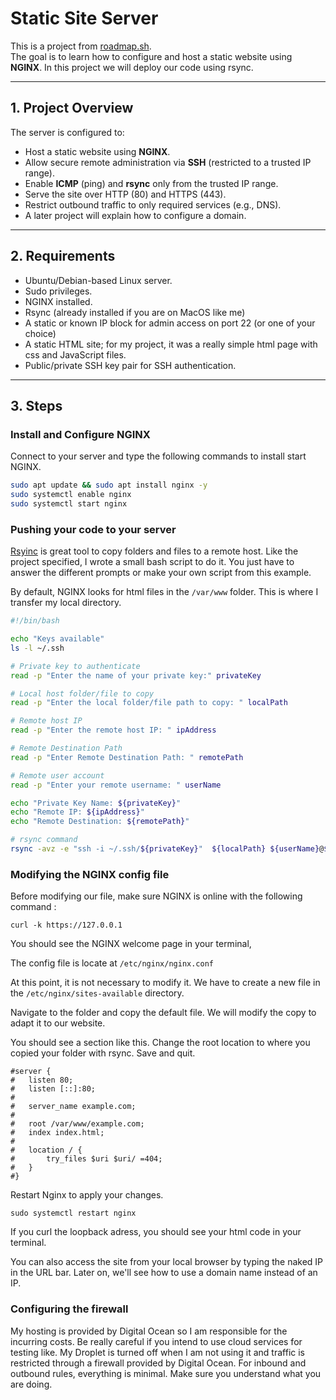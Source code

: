# Static Site Server

This is a project from [roadmap.sh](https://roadmap.sh/projects/static-site-server).  
The goal is to learn how to configure and host a static website using **NGINX**.
In this project we will deploy our code using rsync.

---

## 1. Project Overview

The server is configured to:  
- Host a static website using **NGINX**.  
- Allow secure remote administration via **SSH** (restricted to a trusted IP range).  
- Enable **ICMP** (ping) and **rsync** only from the trusted IP range.  
- Serve the site over HTTP (80) and HTTPS (443).  
- Restrict outbound traffic to only required services (e.g., DNS).  
- A later project will explain how to configure a domain.

---

## 2. Requirements

- Ubuntu/Debian-based Linux server.  
- Sudo privileges.  
- NGINX installed.  
- Rsync (already installed if you are on MacOS like me)
- A static or known IP block for admin access on port 22 (or one of your choice)
- A static HTML site; for my project, it was a really simple html page with css and JavaScript files.
- Public/private SSH key pair for SSH authentication.

---

## 3. Steps

### Install and Configure NGINX  

Connect to your server  and type the following commands to install start NGINX.
```bash
sudo apt update && sudo apt install nginx -y
sudo systemctl enable nginx
sudo systemctl start nginx
```

### Pushing your code to your server
[Rsyinc](https://rsync.samba.org/) is great tool to copy folders and files to a remote host. Like the project specified, I wrote a small bash script to do it. You just have to answer the different prompts or make your own script from this example.

By default, NGINX looks for html files in the `/var/www` folder. This is where I transfer my local directory.

```bash
#!/bin/bash

echo "Keys available"
ls -l ~/.ssh

# Private key to authenticate
read -p "Enter the name of your private key:" privateKey

# Local host folder/file to copy
read -p "Enter the local folder/file path to copy: " localPath

# Remote host IP
read -p "Enter the remote host IP: " ipAddress

# Remote Destination Path
read -p "Enter Remote Destination Path: " remotePath

# Remote user account
read -p "Enter your remote username: " userName

echo "Private Key Name: ${privateKey}"
echo "Remote IP: ${ipAddress}"
echo "Remote Destination: ${remotePath}"

# rsync command
rsync -avz -e "ssh -i ~/.ssh/${privateKey}"  ${localPath} ${userName}@${ipAddress}:${remotePath}
```

### Modifying the NGINX config file
Before modifying our file, make sure NGINX is online with the following command :

```
curl -k https://127.0.0.1
```

You should see the NGINX welcome page in your terminal,

The config file is locate at `/etc/nginx/nginx.conf`

At this point, it is not necessary to modify it. We have to create a new file in the `/etc/nginx/sites-available` directory.

Navigate to the folder and copy the default file. We will modify the copy to adapt it to our website.

You should see a section like this. Change the root location to where you copied your folder with rsync. Save and quit.
```
#server {
#	listen 80;
#	listen [::]:80;
#
#	server_name example.com;
#
#	root /var/www/example.com;
#	index index.html;
#
#	location / {
#		try_files $uri $uri/ =404;
#	}
#}
```
Restart Nginx to apply your changes. 

```
sudo systemctl restart nginx

```

If you curl the loopback adress, you should see your html code in your terminal.

You can also access the site from your local browser by typing the naked IP in the URL bar. Later on, we'll see how to use a domain name instead of an IP.

### Configuring the firewall
My hosting is provided by Digital Ocean so I am responsible for the incurring costs. Be really careful if you intend to use cloud services for testing like. My Droplet is turned off when I am not using it and traffic is restricted through a firewall provided by Digital Ocean. For inbound and outbound rules, everything is minimal. Make sure you understand what you are doing.



